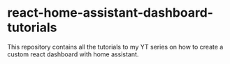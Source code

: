 # react-home-assistant-dashboard-tutorials

This repository contains all the tutorials to my YT series on how to create a custom react dashboard with home assistant.
